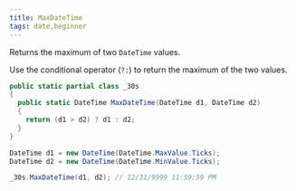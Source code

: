 ```yaml
---
title: MaxDateTime
tags: date,beginner
---
```


Returns the maximum of two `DateTime` values.

Use the conditional operator (`?:`) to return the maximum of the two values.

```csharp
public static partial class _30s 
{
  public static DateTime MaxDateTime(DateTime d1, DateTime d2) 
  {
    return (d1 > d2) ? d1 : d2;
  }
}
```

```csharp
DateTime d1 = new DateTime(DateTime.MaxValue.Ticks);
DateTime d2 = new DateTime(DateTime.MinValue.Ticks);

_30s.MaxDateTime(d1, d2); // 12/31/9999 11:59:59 PM
```
